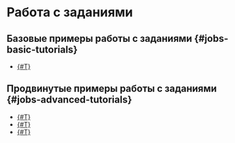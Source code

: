 # Работа с заданиями

## Базовые примеры работы с заданиями {#jobs-basic-tutorials}


- [{#T}](pyspark-job-basics.md)


## Продвинутые примеры работы с заданиями {#jobs-advanced-tutorials}


- [{#T}](how-to-use-hive.md)
- [{#T}](run-spark-job.md)
- [{#T}](remote-run-job.md)
